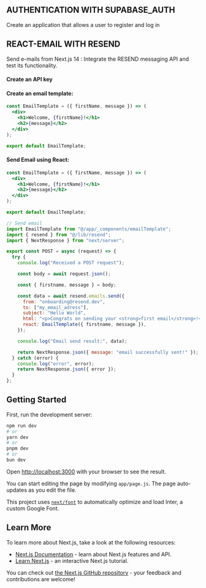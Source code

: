 ## AUTHENTICATION WITH SUPABASE_AUTH

Create an application that allows a user to register and log in

## REACT-EMAIL WITH RESEND

Send e-mails from Next.js 14 :
Integrate the RESEND messaging API and test its functionality.

#### Create an API key

#### Create an email template:

```jsx
const EmailTemplate = ({ firstName, message }) => (
  <div>
    <h1>Welcome, {firstName}!</h1>
    <h2>{message}</h2>
  </div>
);

export default EmailTemplate;
```

#### Send Email using React:

```jsx
const EmailTemplate = ({ firstName, message }) => (
  <div>
    <h1>Welcome, {firstName}!</h1>
    <h2>{message}</h2>
  </div>
);

export default EmailTemplate;
```

```jsx
// Send email
import EmailTemplate from "@/app/_components/emailTemplate";
import { resend } from "@/lib/resend";
import { NextResponse } from "next/server";

export const POST = async (request) => {
  try {
    console.log("Received a POST request");

    const body = await request.json();

    const { firstname, message } = body;

    const data = await resend.emails.send({
      from: "onboarding@resend.dev",
      to: ["my_email_adress"],
      subject: "Hello World",
      html: "<p>Congrats on sending your <strong>first email</strong>!</p>",
      react: EmailTemplate({ firstname, message }),
    });

    console.log("Email send result:", data);

    return NextResponse.json({ message: "email successfully sent!" });
  } catch (error) {
    console.log("error", error);
    return NextResponse.json({ error });
  }
};
```

## Getting Started

First, run the development server:

```bash
npm run dev
# or
yarn dev
# or
pnpm dev
# or
bun dev
```

Open [http://localhost:3000](http://localhost:3000) with your browser to see the result.

You can start editing the page by modifying `app/page.js`. The page auto-updates as you edit the file.

This project uses [`next/font`](https://nextjs.org/docs/basic-features/font-optimization) to automatically optimize and load Inter, a custom Google Font.

## Learn More

To learn more about Next.js, take a look at the following resources:

- [Next.js Documentation](https://nextjs.org/docs) - learn about Next.js features and API.
- [Learn Next.js](https://nextjs.org/learn) - an interactive Next.js tutorial.

You can check out [the Next.js GitHub repository](https://github.com/vercel/next.js/) - your feedback and contributions are welcome!

